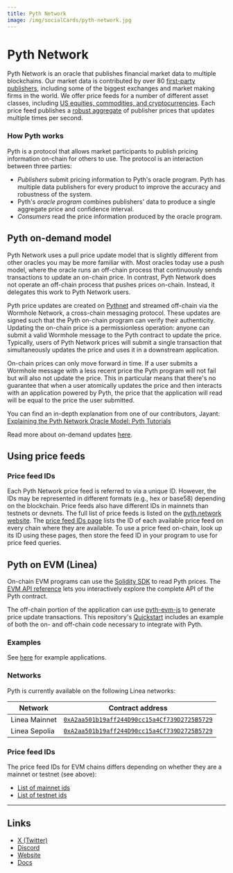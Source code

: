 ```yaml
---
title: Pyth Network
image: /img/socialCards/pyth-network.jpg
---
```


# Pyth Network

Pyth Network is an oracle that publishes financial market data to multiple blockchains. Our market 
data is contributed by over 80 [first-party publishers](https://pyth.network/publishers), including 
some of the biggest exchanges and market making firms in the world. We offer price feeds for a 
number of different asset classes, including [US equities, commodities, and cryptocurrencies](https://pyth.network/price-feeds). 
Each price feed publishes a [robust aggregate](https://docs.pyth.network/documentation/how-pyth-works/price-aggregation) 
of publisher prices that updates multiple times per second.

### How Pyth works

Pyth is a protocol that allows market participants to publish pricing information on-chain for 
others to use. The protocol is an interaction between three parties:

- _Publishers_ submit pricing information to Pyth's oracle program. Pyth has multiple data 
publishers for every product to improve the accuracy and robustness of the system.
- Pyth's _oracle program_ combines publishers' data to produce a single aggregate price and 
confidence interval.
- _Consumers_ read the price information produced by the oracle program.

## Pyth on-demand model

Pyth Network uses a pull price update model that is slightly different from other oracles you 
may be more familiar with. Most oracles today use a push model, where the oracle runs an 
off-chain process that continuously sends transactions to update an on-chain price. In contrast, 
Pyth Network does not operate an off-chain process that pushes prices on-chain. Instead, it 
delegates this work to Pyth Network users.

Pyth price updates are created on [Pythnet](https://docs.pyth.network/documentation/how-pyth-works/pythnet) 
and streamed off-chain via the Wormhole Network, a cross-chain messaging protocol. These updates 
are signed such that the Pyth on-chain program can verify their authenticity. Updating the on-chain 
price is a permissionless operation: anyone can submit a valid Wormhole message to the Pyth 
contract to update the price. Typically, users of Pyth Network prices will submit a single 
transaction that simultaneously updates the price and uses it in a downstream application.

On-chain prices can only move forward in time. If a user submits a Wormhole message with a less 
recent price the Pyth program will not fail but will also not update the price. This in particular 
means that there's no guarantee that when a user atomically updates the price and then interacts 
with an application powered by Pyth, the price that the application will read will be equal to 
the price the user submitted.

You can find an in-depth explanation from one of our contributors, Jayant: 
[Explaining the Pyth Network Oracle Model: Pyth Tutorials](https://www.youtube.com/watch?v=qdwrs23Qc9g)

Read more about on-demand updates [here](https://docs.pyth.network/documentation/pythnet-price-feeds/on-demand).

## Using price feeds

### Price feed IDs

Each Pyth Network price feed is referred to via a unique ID. However, the IDs may be represented in 
different formats (e.g., hex or base58) depending on the blockchain. Price feeds also have different 
IDs in mainnets than testnets or devnets. The full list of price feeds is listed on the 
[pyth.network website](https://pyth.network/price-feeds). The [price feed IDs page](https://pyth.network/developers/price-feed-ids) 
lists the ID of each available price feed on every chain where they are available. To use a price 
feed on-chain, look up its ID using these pages, then store the feed ID in your program to use for 
price feed queries.

## Pyth on EVM (Linea)

On-chain EVM programs can use the [Solidity SDK](https://github.com/pyth-network/pyth-sdk-solidity) 
to read Pyth prices. The [EVM API reference](https://docs.pyth.network/evm) lets you interactively 
explore the complete API of the Pyth contract.

The off-chain portion of the application can use [pyth-evm-js](https://github.com/pyth-network/pyth-crosschain/tree/main/target_chains/ethereum/sdk/js) 
to generate price update transactions. This repository's [Quickstart](https://github.com/pyth-network/pyth-crosschain/tree/main/target_chains/ethereum/sdk/js#quickstart) 
includes an example of both the on- and off-chain code necessary to integrate with Pyth.

### Examples

See [here](https://github.com/pyth-network/pyth-crosschain/tree/main/target_chains/ethereum/examples)
for example applications.

### Networks

Pyth is currently available on the following Linea networks:

| Network | Contract address |
| --- | --- |
| Linea Mainnet | [`0xA2aa501b19aff244D90cc15a4Cf739D2725B5729`](https://explorer.linea.build/address/0xA2aa501b19aff244D90cc15a4Cf739D2725B5729) |
| Linea Sepolia | [`0xA2aa501b19aff244D90cc15a4Cf739D2725B5729`](https://sepolia.lineascan.build/address/0xA2aa501b19aff244D90cc15a4Cf739D2725B5729) |

### Price feed IDs

The price feed IDs for EVM chains differs depending on whether they are a mainnet or testnet (see 
above):

- [List of mainnet ids](https://pyth.network/developers/price-feed-ids#pyth-evm-mainnet)
- [List of testnet ids](https://pyth.network/developers/price-feed-ids#pyth-evm-testnet)

---

## Links
- [X (Twitter)](https://x.com/PythNetwork)
- [Discord](https://discord.com/invite/PythNetwork)
- [Website](https://pyth.network/)
- [Docs](https://docs.pyth.network/documentation)
